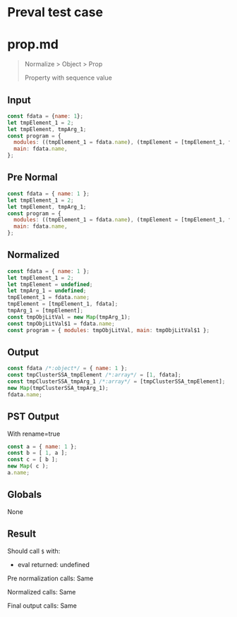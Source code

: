 # Preval test case

# prop.md

> Normalize > Object > Prop
>
> Property with sequence value

## Input

`````js filename=intro
const fdata = {name: 1};
let tmpElement_1 = 2;
let tmpElement, tmpArg_1;
const program = {
  modules: ((tmpElement_1 = fdata.name), (tmpElement = [tmpElement_1, fdata]), (tmpArg_1 = [tmpElement]), new Map(tmpArg_1)),
  main: fdata.name,
};
`````

## Pre Normal


`````js filename=intro
const fdata = { name: 1 };
let tmpElement_1 = 2;
let tmpElement, tmpArg_1;
const program = {
  modules: ((tmpElement_1 = fdata.name), (tmpElement = [tmpElement_1, fdata]), (tmpArg_1 = [tmpElement]), new Map(tmpArg_1)),
  main: fdata.name,
};
`````

## Normalized


`````js filename=intro
const fdata = { name: 1 };
let tmpElement_1 = 2;
let tmpElement = undefined;
let tmpArg_1 = undefined;
tmpElement_1 = fdata.name;
tmpElement = [tmpElement_1, fdata];
tmpArg_1 = [tmpElement];
const tmpObjLitVal = new Map(tmpArg_1);
const tmpObjLitVal$1 = fdata.name;
const program = { modules: tmpObjLitVal, main: tmpObjLitVal$1 };
`````

## Output


`````js filename=intro
const fdata /*:object*/ = { name: 1 };
const tmpClusterSSA_tmpElement /*:array*/ = [1, fdata];
const tmpClusterSSA_tmpArg_1 /*:array*/ = [tmpClusterSSA_tmpElement];
new Map(tmpClusterSSA_tmpArg_1);
fdata.name;
`````

## PST Output

With rename=true

`````js filename=intro
const a = { name: 1 };
const b = [ 1, a ];
const c = [ b ];
new Map( c );
a.name;
`````

## Globals

None

## Result

Should call `$` with:
 - eval returned: undefined

Pre normalization calls: Same

Normalized calls: Same

Final output calls: Same
